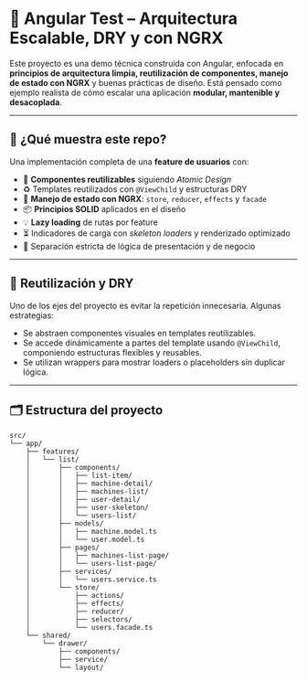 # 🧠 Angular Test – Arquitectura Escalable, DRY y con NGRX

Este proyecto es una demo técnica construida con Angular, enfocada en **principios de arquitectura limpia, reutilización de componentes, manejo de estado con NGRX** y buenas prácticas de diseño. Está pensado como ejemplo realista de cómo escalar una aplicación **modular, mantenible y desacoplada**.

---

## 🚀 ¿Qué muestra este repo?

Una implementación completa de una **feature de usuarios** con:

- 🧩 **Componentes reutilizables** siguiendo _Atomic Design_
- ♻️ Templates reutilizados con `@ViewChild` y estructuras DRY
- 🧠 **Manejo de estado con NGRX**: `store`, `reducer`, `effects` y `facade`
- 📦 **Principios SOLID** aplicados en el diseño
- 💡 **Lazy loading** de rutas por feature
- ⏳ Indicadores de carga con _skeleton loaders_ y renderizado optimizado
- 🔌 Separación estricta de lógica de presentación y de negocio

---

## 🧩 Reutilización y DRY

Uno de los ejes del proyecto es evitar la repetición innecesaria. Algunas estrategias:

- Se abstraen componentes visuales en templates reutilizables.
- Se accede dinámicamente a partes del template usando `@ViewChild`, componiendo estructuras flexibles y reusables.
- Se utilizan wrappers para mostrar loaders o placeholders sin duplicar lógica.

---

## 🗂️ Estructura del proyecto

```plaintext
src/
└── app/
    ├── features/
    │   └── list/
    │       ├── components/
    │       │   ├── list-item/
    │       │   ├── machine-detail/
    │       │   ├── machines-list/
    │       │   ├── user-detail/
    │       │   ├── user-skeleton/
    │       │   └── users-list/
    │       ├── models/
    │       │   ├── machine.model.ts
    │       │   └── user.model.ts
    │       ├── pages/
    │       │   ├── machines-list-page/
    │       │   └── users-list-page/
    │       ├── services/
    │       │   └── users.service.ts
    │       └── store/
    │           ├── actions/
    │           ├── effects/
    │           ├── reducer/
    │           ├── selectors/
    │           └── users.facade.ts
    └── shared/
        └── drawer/
            ├── components/
            ├── service/
            └── layout/
